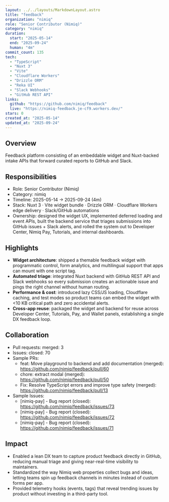 ```yaml
---
layout: ../../layouts/MarkdownLayout.astro
title: "feedback"
organization: "nimiq"
role: "Senior Contributor (Nimiq)"
category: "nimiq"
duration:
  start: "2025-05-14"
  end: "2025-09-24"
  human: "4m"
commit_count: 135
tech:
  - "TypeScript"
  - "Nuxt 3"
  - "Vite"
  - "Cloudflare Workers"
  - "Drizzle ORM"
  - "Reka UI"
  - "Slack Webhooks"
  - "GitHub REST API"
links:
  github: "https://github.com/nimiq/feedback"
  live: "https://nimiq-feedback.je-cf9.workers.dev/"
stars: 0
created_at: "2025-05-14"
updated_at: "2025-09-24"
---
```

## Overview
Feedback platform consisting of an embeddable widget and Nuxt-backed intake APIs that forward curated reports to GitHub and Slack.

## Responsibilities
- Role: Senior Contributor (Nimiq)
- Category: nimiq
- Timeline: 2025-05-14 -> 2025-09-24 (4m)
- Stack: Nuxt 3 · Vite widget bundle · Drizzle ORM · Cloudflare Workers edge delivery · Slack/GitHub automations
- Ownership: designed the widget UX, implemented deferred loading and event APIs, built the backend service that triages submissions into GitHub issues + Slack alerts, and rolled the system out to Developer Center, Nimiq Pay, Tutorials, and internal dashboards.

## Highlights
- **Widget architecture**: shipped a themable feedback widget with programmatic control, form analytics, and multilingual support that apps can mount with one script tag.
- **Automated triage**: integrated Nuxt backend with GitHub REST API and Slack webhooks so every submission creates an actionable issue and pings the right channel without human routing.
- **Performance & cost**: introduced lazy CSS/JS loading, Cloudflare caching, and test modes so product teams can embed the widget with <10 KB critical path and zero accidental alerts.
- **Cross-app reuse**: packaged the widget and backend for reuse across Developer Center, Tutorials, Pay, and Wallet panels, establishing a single DX feedback loop.

## Collaboration
- Pull requests: merged: 3
- Issues: closed: 70
- Sample PRs:
  - feat: Move playground to backend and add documentation (merged): https://github.com/nimiq/feedback/pull/60
  - chore: extract modal (merged): https://github.com/nimiq/feedback/pull/50
  - Fix: Resolve TypeScript errors and improve type safety (merged): https://github.com/nimiq/feedback/pull/13
- Sample Issues:
  - [nimiq-pay] - Bug report (closed): https://github.com/nimiq/feedback/issues/73
  - [nimiq-pay] - Bug report (closed): https://github.com/nimiq/feedback/issues/72
  - [nimiq-pay] - Bug report (closed): https://github.com/nimiq/feedback/issues/71

## Impact
- Enabled a lean DX team to capture product feedback directly in GitHub, reducing manual triage and giving near-real-time visibility to maintainers.
- Standardized the way Nimiq web properties collect bugs and ideas, letting teams spin up feedback channels in minutes instead of custom forms per app.
- Provided telemetry hooks (events, tags) that reveal trending issues by product without investing in a third-party tool.
